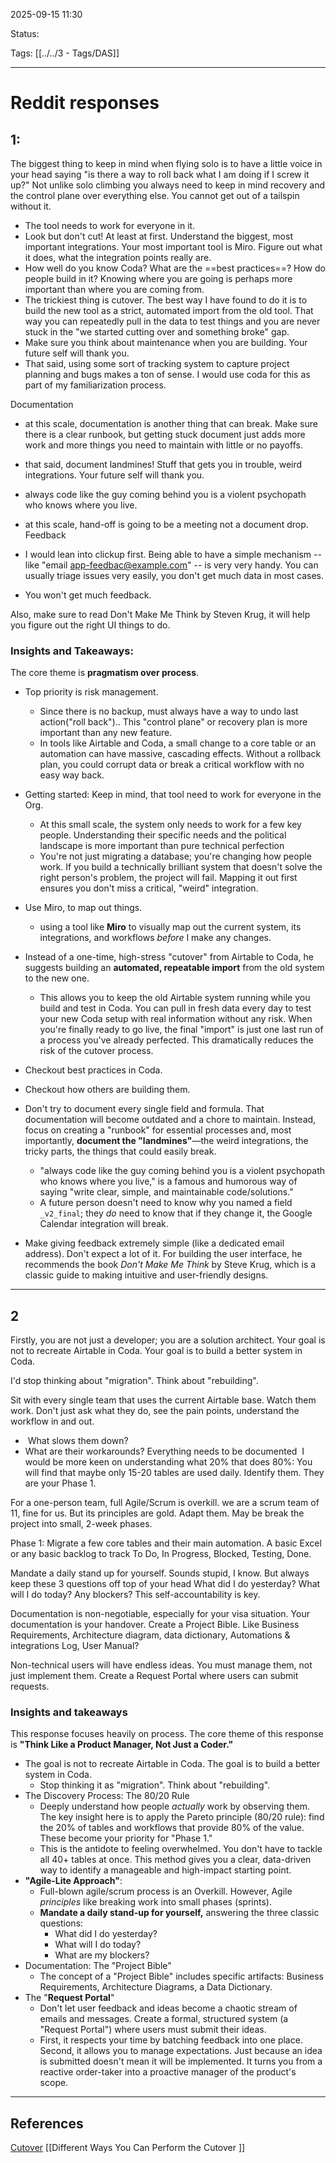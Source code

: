 
2025-09-15 11:30

Status:

Tags: [[../../3 - Tags/DAS]]

---
# Reddit responses

## 1:

The biggest thing to keep in mind when flying solo is to have a little voice in your head saying "is there a way to roll back what I am doing if I screw it up?" Not unlike solo climbing you always need to keep in mind recovery and the control plane over everything else. You cannot get out of a tailspin without it.

- The tool needs to work for everyone in it.
- Look but don't cut! At least at first. Understand the biggest, most important integrations. Your most important tool is Miro. Figure out what it does, what the integration points really are.
- How well do you know Coda? What are the ==best practices==? How do people build in it? Knowing where you are going is perhaps more important than where you are coming from.
- The trickiest thing is cutover. The best way I have found to do it is to build the new tool as a strict, automated import from the old tool. That way you can repeatedly pull in the data to test things and you are never stuck in the "we started cutting over and something broke" gap.
- Make sure you think about maintenance when you are building. Your future self will thank you.
- That said, using some sort of tracking system to capture project planning and bugs makes a ton of sense. I would use coda for this as part of my familiarization process.

Documentation

- at this scale, documentation is another thing that can break. Make sure there is a clear runbook, but getting stuck document just adds more work and more things you need to maintain with little or no payoffs.
    
- that said, document landmines! Stuff that gets you in trouble, weird integrations. Your future self will thank you.
    
- always code like the guy coming behind you is a violent psychopath who knows where you live.
    
- at this scale, hand-off is going to be a meeting not a document drop.
Feedback

- I would lean into clickup first. Being able to have a simple mechanism -- like "email [app-feedbac@example.com](mailto:app-feedbac@example.com)" -- is very very handy. You can usually triage issues very easily, you don't get much data in most cases.
    
- You won't get much feedback.
    

Also, make sure to read Don't Make Me Think by Steven Krug, it will help you figure out the right UI things to do.

### Insights and Takeaways:
The core theme is **pragmatism over process**.
- Top priority is risk management. 
	- Since there is no backup, must always have a way to undo last action("roll back").. This "control plane" or recovery plan is more important than any new feature.
	- In tools like Airtable and Coda, a small change to a core table or an automation can have massive, cascading effects. Without a rollback plan, you could corrupt data or break a critical workflow with no easy way back.

- Getting started: Keep in mind, that tool need to work for everyone in the Org.
	- At this small scale, the system only needs to work for a few key people. Understanding their specific needs and the political landscape is more important than pure technical perfection
	- You're not just migrating a database; you're changing how people work. If you build a technically brilliant system that doesn't solve the right person's problem, the project will fail. Mapping it out first ensures you don't miss a critical, "weird" integration.
- Use Miro, to map out things.
	- using a tool like **Miro** to visually map out the current system, its integrations, and workflows _before_ I make any changes.
- Instead of a one-time, high-stress "cutover" from Airtable to Coda, he suggests building an **automated, repeatable import** from the old system to the new one.
	- This allows you to keep the old Airtable system running while you build and test in Coda. You can pull in fresh data every day to test your new Coda setup with real information without any risk. When you're finally ready to go live, the final "import" is just one last run of a process you've already perfected. This dramatically reduces the risk of the cutover process.
- Checkout best practices in Coda. 
- Checkout how others are building them.
- Don't try to document every single field and formula. That documentation will become outdated and a chore to maintain. Instead, focus on creating a "runbook" for essential processes and, most importantly, **document the "landmines"**—the weird integrations, the tricky parts, the things that could easily break.
	- "always code like the guy coming behind you is a violent psychopath who knows where you live," is a famous and humorous way of saying "write clear, simple, and maintainable code/solutions."
	- A future person doesn't need to know why you named a field `_v2_final`; they _do_ need to know that if they change it, the Google Calendar integration will break.
- Make giving feedback extremely simple (like a dedicated email address). Don't expect a lot of it. For building the user interface, he recommends the book _Don't Make Me Think_ by Steve Krug, which is a classic guide to making intuitive and user-friendly designs.

---

## 2

Firstly, you are not just a developer; you are a solution architect. Your goal is not to recreate Airtable in Coda. Your goal is to build a better system in Coda.

I'd stop thinking about "migration". Think about "rebuilding".

Sit with every single team that uses the current Airtable base. Watch them work. Don't just ask what they do, see the pain points, understand the workflow in and out.
-  What slows them down?
- What are their workarounds?
Everything needs to be documented
 I would be more keen on understanding what 20% that does 80%: You will find that maybe only 15-20 tables are used daily. Identify them. They are your Phase 1.

For a one-person team, full Agile/Scrum is overkill. we are a scrum team of 11, fine for us. But its principles are gold. Adapt them. May be break the project into small, 2-week phases. 

Phase 1: Migrate a few core tables and their main automation. A basic Excel or any basic backlog to track To Do, In Progress, Blocked, Testing, Done.

Mandate a daily stand up for yourself. Sounds stupid, I know. But always keep these 3 questions off top of your head What did I do yesterday? What will I do today? Any blockers? This self-accountability is key.

Documentation is non-negotiable, especially for your visa situation. Your documentation is your handover. Create a Project Bible. Like Business Requirements, Architecture diagram, data dictionary, Automations & integrations Log, User Manual?

Non-technical users will have endless ideas. You must manage them, not just implement them. Create a Request Portal where users can submit requests.

### Insights and takeaways
This response focuses heavily on process. The core theme of this response is **"Think Like a Product Manager, Not Just a Coder."**

- The goal is not to recreate Airtable in Coda. The goal is to build a better system in Coda.
	- Stop thinking it as "migration". Think about "rebuilding".
- The Discovery Process: The 80/20 Rule
	- Deeply understand how people _actually_ work by observing them. The key insight here is to apply the Pareto principle (80/20 rule): find the 20% of tables and workflows that provide 80% of the value. These become your priority for "Phase 1."
	- This is the antidote to feeling overwhelmed. You don't have to tackle all 40+ tables at once. This method gives you a clear, data-driven way to identify a manageable and high-impact starting point.
- **"Agile-Lite Approach"**: 
	- Full-blown agile/scrum process is an Overkill. However, Agile _principles_ like breaking work into small phases (sprints). 
	-  **Mandate a daily stand-up for yourself,** answering the three classic questions: 
		- What did I do yesterday? 
		- What will I do today? 
		- What are my blockers?
 - Documentation: The "Project Bible"
	 - The concept of a "Project Bible" includes specific artifacts: Business Requirements, Architecture Diagrams, a Data Dictionary.
- The "**Request Portal**"
	- Don't let user feedback and ideas become a chaotic stream of emails and messages. Create a formal, structured system (a "Request Portal") where users must submit their ideas.
	- First, it respects your time by batching feedback into one place. Second, it allows you to manage expectations. Just because an idea is submitted doesn't mean it will be implemented. It turns you from a reactive order-taker into a proactive manager of the product's scope.






---
## References
[Cutover](../../6%20-%20Main%20notes/Vocablury/Cutover.md)
[[Different Ways You Can Perform the Cutover ]]